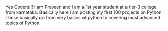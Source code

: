 Yes Coders!!! I am Praveen and I am a 1st year student at a tier-3 college from karnataka. Basically here I am posting my first 100 projects on Python. These basically go from very basics of python to covering most advanced topics of Python. 
